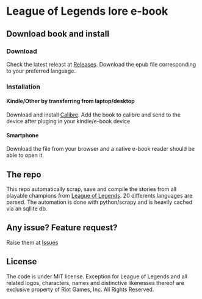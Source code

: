 League of Legends lore e-book
=============================

## Download book and install
### Download
Check the latest releast at [Releases](/../../releases). Download the epub file corresponding to your preferred language.

### Installation
#### Kindle/Other by transferring from laptop/desktop
Download and install [Calibre](https://calibre-ebook.com/download). Add the book to calibre and send to the device after pluging in your kindle/e-book device

#### Smartphone
Download the file from your browser and a native e-book reader should be able to open it.

## The repo
This repo automatically scrap, save and compile the stories from all playable champions from [League of Legends](https://universe.leagueoflegends.com/en_US/champions/). 20 differents languages are parsed. The automation is done with python/scrapy and is heavily cached via an sqllite db.

## Any issue? Feature request?
Raise them at [Issues](/../../issues)

## License
The code is under MIT license. Exception for League of Legends and all related logos, characters, names and distinctive likenesses thereof are exclusive property of Riot Games, Inc.  All Rights Reserved.